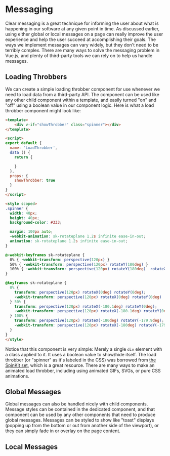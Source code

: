 # Messaging
Clear messaging is a great technique for informing the user about what is happening in our software at any given point in time. As discussed earlier, using either global or local messages on a page can really improve the user experience and help the user succeed at accomplishing their goals. The ways we implement messages can vary widely, but they don't need to be terribly complex. There are many ways to solve the messaging problem in Vue.js, and plenty of third-party tools we can rely on to help us handle messages.

## Loading Throbbers
We can create a simple loading throbber component for use whenever we need to load data from a third-party API. The component can be used like any other child component within a template, and easily turned "on" and "off" using a boolean value in our component logic. Here is what a load throbber component might look like:

```html
<template>
    <div v-if="showThrobber" class="spinner"></div>
</template>

<script>
export default {
  name: 'LoadThrobber',
  data () {
    return {

    }
  },
  props: {
    showThrobber: true
  }
}
</script>

<style scoped>
.spinner {
  width: 40px;
  height: 40px;
  background-color: #333;

  margin: 100px auto;
  -webkit-animation: sk-rotateplane 1.2s infinite ease-in-out;
  animation: sk-rotateplane 1.2s infinite ease-in-out;
}

@-webkit-keyframes sk-rotateplane {
  0% { -webkit-transform: perspective(120px) }
  50% { -webkit-transform: perspective(120px) rotateY(180deg) }
  100% { -webkit-transform: perspective(120px) rotateY(180deg)  rotateX(180deg) }
}

@keyframes sk-rotateplane {
  0% {
    transform: perspective(120px) rotateX(0deg) rotateY(0deg);
    -webkit-transform: perspective(120px) rotateX(0deg) rotateY(0deg)
  } 50% {
    transform: perspective(120px) rotateX(-180.1deg) rotateY(0deg);
    -webkit-transform: perspective(120px) rotateX(-180.1deg) rotateY(0deg)
  } 100% {
    transform: perspective(120px) rotateX(-180deg) rotateY(-179.9deg);
    -webkit-transform: perspective(120px) rotateX(-180deg) rotateY(-179.9deg);
  }
}
</style>
```
Notice that this component is very simple: Merely a single `div` element with a class applied to it. It uses a boolean value to show/hide itself. The load throbber (or "spinner" as it's labeled in the CSS) was borrowed from [the SpinKit set](http://tobiasahlin.com/spinkit/), which is a great resource. There are many ways to make an animated load throbber, including using animated GIFs, SVGs, or pure CSS animations. 

## Global Messages
Global messages can also be handled nicely with child components. Message styles can be contained in the dedicated component, and that component can be used by any other components that need to produce global messages. Messages can be styled to show like "toast" displays (popping up from the bottom or out from another side of the viewport), or they can simply fade in or overlay on the page content.

## Local Messages








